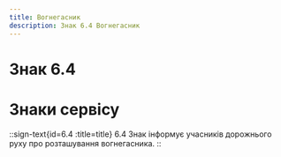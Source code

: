 ```yaml
---
title: Вогнегасник
description: Знак 6.4 Вогнегасник
---
```

# Знак 6.4
# Знаки сервісу
::sign-text{id=6.4 :title=title}
6.4 Знак інформує учасників дорожнього руху про розташування вогнегасника.
::